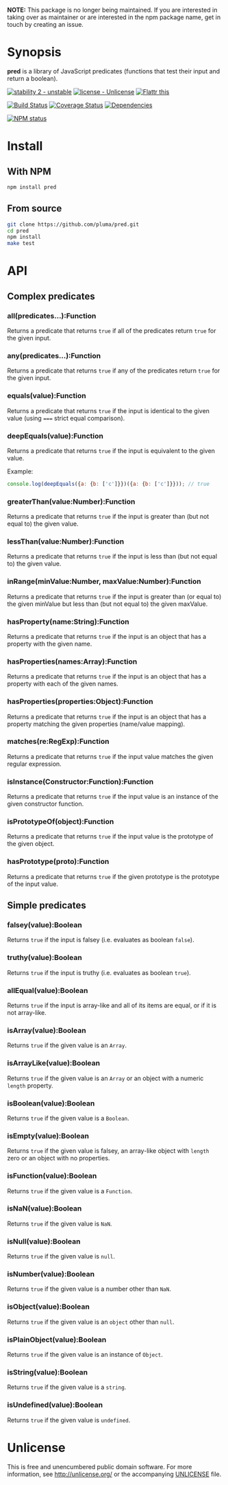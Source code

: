 **NOTE:** This package is no longer being maintained. If you are interested in taking over as maintainer or are interested in the npm package name, get in touch by creating an issue.

# Synopsis

**pred** is a library of JavaScript predicates (functions that test their input and return a boolean).

[![stability 2 - unstable](http://b.repl.ca/v1/stability-2_--_unstable-yellow.png)](http://nodejs.org/api/documentation.html#documentation_stability_index) [![license - Unlicense](http://b.repl.ca/v1/license-Unlicense-lightgrey.png)](http://unlicense.org/) [![Flattr this](https://api.flattr.com/button/flattr-badge-large.png)](https://flattr.com/submit/auto?user_id=pluma&url=https://github.com/pluma/pred)

[![Build Status](https://travis-ci.org/pluma/pred.png?branch=master)](https://travis-ci.org/pluma/pred) [![Coverage Status](https://coveralls.io/repos/pluma/pred/badge.png?branch=master)](https://coveralls.io/r/pluma/pred?branch=master) [![Dependencies](https://david-dm.org/pluma/pred.png?theme=shields.io)](https://david-dm.org/pluma/pred)

[![NPM status](https://nodei.co/npm/pred.png?compact=true)](https://npmjs.org/package/pred)

# Install

## With NPM

```sh
npm install pred
```

## From source

```sh
git clone https://github.com/pluma/pred.git
cd pred
npm install
make test
```

# API

## Complex predicates

### all(predicates…):Function

Returns a predicate that returns `true` if all of the predicates return `true` for the given input.

### any(predicates…):Function

Returns a predicate that returns `true` if any of the predicates return `true` for the given input.

### equals(value):Function

Returns a predicate that returns `true` if the input is identical to the given value (using `===` strict equal comparison).

### deepEquals(value):Function

Returns a predicate that returns `true` if the input is equivalent to the given value.

Example:

```javascript
console.log(deepEquals({a: {b: ['c']}})({a: {b: ['c']}})); // true
```

### greaterThan(value:Number):Function

Returns a predicate that returns `true` if the input is greater than (but not equal to) the given value.

### lessThan(value:Number):Function

Returns a predicate that returns `true` if the input is less than (but not equal to) the given value.

### inRange(minValue:Number, maxValue:Number):Function

Returns a predicate that returns `true` if the input is greater than (or equal to) the given minValue but less than (but not equal to) the given maxValue.

### hasProperty(name:String):Function

Returns a predicate that returns `true` if the input is an object that has a property with the given name.

### hasProperties(names:Array):Function

Returns a predicate that returns `true` if the input is an object that has a property with each of the given names.

### hasProperties(properties:Object):Function

Returns a predicate that returns `true` if the input is an object that has a property matching the given properties (name/value mapping).

### matches(re:RegExp):Function

Returns a predicate that returns `true` if the input value matches the given regular expression.

### isInstance(Constructor:Function):Function

Returns a predicate that returns `true` if the input value is an instance of the given constructor function.

### isPrototypeOf(object):Function

Returns a predicate that returns `true` if the input value is the prototype of the given object.

### hasPrototype(proto):Function

Returns a predicate that returns `true` if the given prototype is the prototype of the input value.

## Simple predicates

### falsey(value):Boolean

Returns `true` if the input is falsey (i.e. evaluates as boolean `false`).

### truthy(value):Boolean

Returns `true` if the input is truthy (i.e. evaluates as boolean `true`).

### allEqual(value):Boolean

Returns `true` if the input is array-like and all of its items are equal, or if it is not array-like.

### isArray(value):Boolean

Returns `true` if the given value is an `Array`.

### isArrayLike(value):Boolean

Returns `true` if the given value is an `Array` or an object with a numeric `length` property.

### isBoolean(value):Boolean

Returns `true` if the given value is a `Boolean`.

### isEmpty(value):Boolean

Returns `true` if the given value is falsey, an array-like object with `length` zero or an object with no properties.

### isFunction(value):Boolean

Returns `true` if the given value is a `Function`.

### isNaN(value):Boolean

Returns `true` if the given value is `NaN`.

### isNull(value):Boolean

Returns `true` if the given value is `null`.

### isNumber(value):Boolean

Returns `true` if the given value is a number other than `NaN`.

### isObject(value):Boolean

Returns `true` if the given value is an `object` other than `null`.

### isPlainObject(value):Boolean

Returns `true` if the given value is an instance of `Object`.

### isString(value):Boolean

Returns `true` if the given value is a `string`.

### isUndefined(value):Boolean

Returns `true` if the given value is `undefined`.

# Unlicense

This is free and unencumbered public domain software. For more information, see http://unlicense.org/ or the accompanying [UNLICENSE](https://github.com/pluma/pred/blob/master/UNLICENSE) file.
